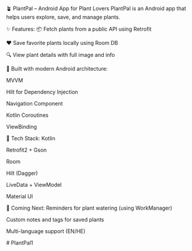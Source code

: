 🪴 PlantPal – Android App for Plant Lovers
PlantPal is an Android app that helps users explore, save, and manage plants.

✨ Features:
📦 Fetch plants from a public API using Retrofit

❤️ Save favorite plants locally using Room DB

🔍 View plant details with full image and info

📱 Built with modern Android architecture:

MVVM

Hilt for Dependency Injection

Navigation Component

Kotlin Coroutines

ViewBinding

🧪 Tech Stack:
Kotlin

Retrofit2 + Gson

Room

Hilt (Dagger)

LiveData + ViewModel

Material UI

🚀 Coming Next:
Reminders for plant watering (using WorkManager)

Custom notes and tags for saved plants

Multi-language support (EN/HE)

#   P l a n t P a l 1  
 